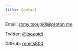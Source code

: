 ```yaml
---
title: Contact
---
```


Email: romy.tsoupidi@proton.me

Twitter: [\@tsoupidi](https://twitter.com/tsoupidi)

GitHub: [romits800](https://github.com/romits800)
